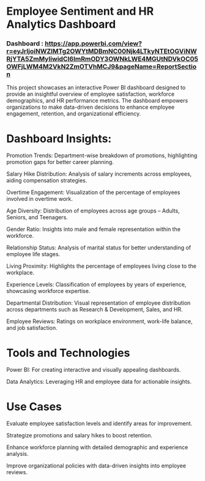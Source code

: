 

# Employee Sentiment and HR Analytics Dashboard
### Dashboard : https://app.powerbi.com/view?r=eyJrIjoiNWZlMTg2OWYtMDBmNC00Njk4LTkyNTEtOGViNWRjYTA5ZmMyIiwidCI6ImRmODY3OWNkLWE4MGUtNDVkOC05OWFjLWM4M2VkN2ZmOTVhMCJ9&pageName=ReportSection
This project showcases an interactive Power BI dashboard designed to provide an insightful overview of employee satisfaction, workforce demographics, and HR performance metrics. The dashboard empowers organizations to make data-driven decisions to enhance employee engagement, retention, and organizational efficiency.

# Dashboard Insights:
Promotion Trends: Department-wise breakdown of promotions, highlighting promotion gaps for better career planning.

Salary Hike Distribution: Analysis of salary increments across employees, aiding compensation strategies.

Overtime Engagement: Visualization of the percentage of employees involved in overtime work.

Age Diversity: Distribution of employees across age groups – Adults, Seniors, and Teenagers.

Gender Ratio: Insights into male and female representation within the workforce.

Relationship Status: Analysis of marital status for better understanding of employee life stages.

Living Proximity: Highlights the percentage of employees living close to the workplace.


Experience Levels: Classification of employees by years of experience, showcasing workforce expertise.

Departmental Distribution: Visual representation of employee distribution across departments such as Research & Development, Sales, and HR.

Employee Reviews: Ratings on workplace environment, work-life balance, and job satisfaction.

# Tools and Technologies
Power BI: For creating interactive and visually appealing dashboards.

Data Analytics: Leveraging HR and employee data for actionable insights.
# Use Cases
Evaluate employee satisfaction levels and identify areas for improvement.

Strategize promotions and salary hikes to boost retention.

Enhance workforce planning with detailed demographic and experience analysis.

Improve organizational policies with data-driven insights into employee reviews.

